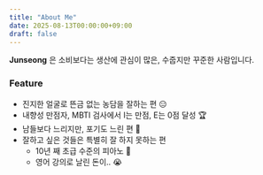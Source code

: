 ```yaml
---
title: "About Me"
date: 2025-08-13T00:00:00+09:00
draft: false
---
```


**Junseong** 은 소비보다는 생산에 관심이 많은, 수줍지만 꾸준한 사람입니다.

### Feature
- 진지한 얼굴로 뜬금 없는 농담을 잘하는 편 😑
- 내향성 만점자, MBTI 검사에서 I는 만점, E는 0점 달성 🏆
- 남들보다 느리지만, 포기도 느린 편 🐢
- 잘하고 싶은 것들은 특별히 잘 하지 못하는 편
    - 10년 째 초급 수준의 피아노 🎹
    - 영어 강의로 날린 돈이.. 😭